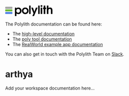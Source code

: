 <img src="logo.png" width="30%" alt="Polylith" id="logo">

The Polylith documentation can be found here:

- The [high-level documentation](https://polylith.gitbook.io/polylith)
- The [poly tool documentation](https://cljdoc.org/d/polylith/clj-poly/CURRENT)
- The [RealWorld example app documentation](https://github.com/furkan3ayraktar/clojure-polylith-realworld-example-app)

You can also get in touch with the Polylith Team on [Slack](https://clojurians.slack.com/archives/C013B7MQHJQ).

<h1>arthya</h1>

<p>Add your workspace documentation here...</p>
